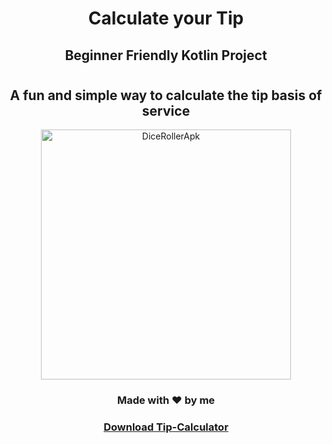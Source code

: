 


# <h1 align="center">  Calculate your Tip   </h1>
<div align="center">
<h2>Beginner Friendly Kotlin Project </h2>
</div>

#  <h2 align="center" >A fun and simple way to calculate the tip basis of service</h2>
<p align="center"><img align="center" alt="DiceRollerApk" width="400" src="https://images.squarespace-cdn.com/content/v1/55473fe6e4b079a47a7498d1/1616762812551-RMGLBDKSIU2NVRM0KUL6/Waiters-payment-coins.gif?format=1000w"<p/>


<h3 align="center" >Made with ❤️ by me <h3/>
   <p align="center" ><a href="https://github.com/Sowham-3098/TipTime-App/raw/main/Tip-time.apk">Download Tip-Calculator </a> <p/>
